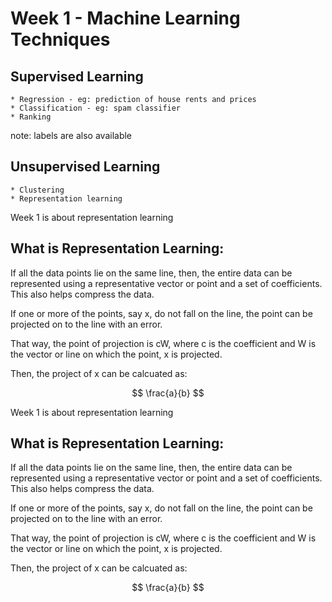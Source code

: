 # Week 1 - Machine Learning Techniques

## Supervised Learning 
    * Regression - eg: prediction of house rents and prices
    * Classification - eg: spam classifier 
    * Ranking
note: labels are also available

## Unsupervised Learning 
    * Clustering 
    * Representation learning 

Week 1 is about representation learning

## What is Representation Learning: 
If all the data points lie on the same line, then, the entire data can be represented using a representative vector or point and a set of coefficients. This also helps compress the data. 

If one or more of the points, say x, do not fall on the line, the point can be projected on to the line with an error. 

That way, the point of projection is cW, where c is the coefficient and W is the vector or line on which the point, x is projected. 

Then, the project of x can be calcuated as:

$$
\frac{a}{b}
$$

Week 1 is about representation learning

## What is Representation Learning:
If all the data points lie on the same line, then, the entire data can be represented using a representative vector or point and a set of coefficients. This also helps compress the data.

If one or more of the points, say x, do not fall on the line, the point can be projected on to the line with an error.

That way, the point of projection is cW, where c is the coefficient and W is the vector or line on which the point, x is projected.

Then, the project of x can be calcuated as:

$$
\frac{a}{b}
$$
